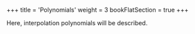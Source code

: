 +++
title = 'Polynomials'
weight = 3
bookFlatSection = true
+++

Here, interpolation polynomials will be described.